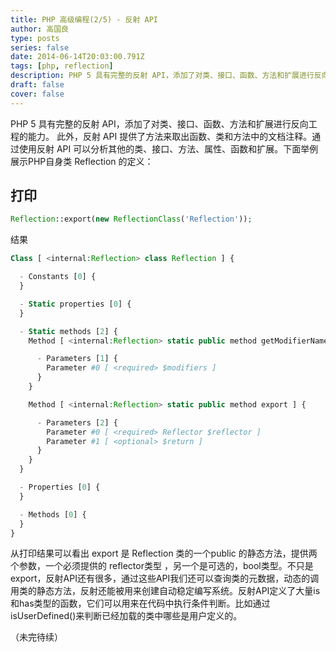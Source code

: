 ```yaml
---
title: PHP 高级编程(2/5) - 反射 API
author: 高国良
type: posts
series: false
date: 2014-06-14T20:03:00.791Z
tags: [php, reflection]
description: PHP 5 具有完整的反射 API，添加了对类、接口、函数、方法和扩展进行反向工程的能力。 此外，反射 API 提供了方法来取出函数、类和方法中的文档注释。通过使用反射 API 可以分析其他的类、接口、方法、属性、函数和扩展。
draft: false 
cover: false
---
```


PHP 5 具有完整的反射 API，添加了对类、接口、函数、方法和扩展进行反向工程的能力。 此外，反射 API 提供了方法来取出函数、类和方法中的文档注释。通过使用反射 API 可以分析其他的类、接口、方法、属性、函数和扩展。下面举例展示PHP自身类 Reflection 的定义：

## 打印

```php
Reflection::export(new ReflectionClass('Reflection'));
```

结果

```php
Class [ <internal:Reflection> class Reflection ] {

  - Constants [0] {
  }

  - Static properties [0] {
  }

  - Static methods [2] {
    Method [ <internal:Reflection> static public method getModifierNames ] {

      - Parameters [1] {
        Parameter #0 [ <required> $modifiers ]
      }
    }

    Method [ <internal:Reflection> static public method export ] {

      - Parameters [2] {
        Parameter #0 [ <required> Reflector $reflector ]
        Parameter #1 [ <optional> $return ]
      }
    }
  }

  - Properties [0] {
  }

  - Methods [0] {
  }
}
```

从打印结果可以看出 export 是 Reflection 类的一个public 的静态方法，提供两个参数，一个必须提供的 reflector类型 ，另一个是可选的，bool类型。不只是export，反射API还有很多，通过这些API我们还可以查询类的元数据，动态的调用类的静态方法，反射还能被用来创建自动稳定编写系统。反射API定义了大量is和has类型的函数，它们可以用来在代码中执行条件判断。比如通过isUserDefined()来判断已经加载的类中哪些是用户定义的。

（未完待续）
